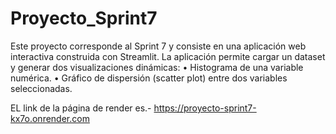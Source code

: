 # Proyecto_Sprint7
Este proyecto corresponde al Sprint 7 y consiste en una aplicación web interactiva construida con Streamlit.
La aplicación permite cargar un dataset y generar dos visualizaciones dinámicas:
	•	Histograma de una variable numérica.
	•	Gráfico de dispersión (scatter plot) entre dos variables seleccionadas.

EL link de la página de render es.- https://proyecto-sprint7-kx7o.onrender.com